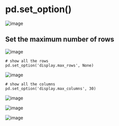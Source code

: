 # pd.set_option()

![image](https://user-images.githubusercontent.com/60442877/230985176-cb70309c-deaf-450f-a3be-2bd4bdab034a.png)

## Set the maximum number of rows

![image](https://user-images.githubusercontent.com/60442877/230985135-7ae59dde-ac1a-4e6f-942d-0f5dcb4e3cfe.png)

    # show all the rows
    pd.set_option('display.max_rows', None)

![image](https://user-images.githubusercontent.com/60442877/230984807-0db5d6c7-f915-413f-aa1d-cc125be5119f.png)
  
    # show all the columns
    pd.set_option('display.max_columns', 30)
    
![image](https://user-images.githubusercontent.com/60442877/230984958-59f672b8-6b26-45e2-8fea-eb59bcb77b17.png)

![image](https://user-images.githubusercontent.com/60442877/230984992-08c9f583-d4fc-4642-91cb-32f8875c822a.png)

![image](https://user-images.githubusercontent.com/60442877/230985020-ec671f4d-1ac8-4ee3-8900-a57d226df4eb.png)
